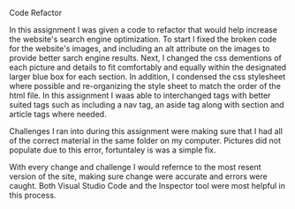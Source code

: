 Code Refactor

In this assignment I was given a code to refactor that would help increase the website's search engine optimization. 
To start I fixed the broken code for the website's images, and including an alt attribute on the images to provide better sarch engine results. 
Next, I changed the css dementions of each picture and details to fit comfortably and equally within the designated larger blue box for each section. In addition, I condensed the css stylesheet where possible and re-organizing the style sheet to match the order of the html file. In this assignment I waas able to interchanged tags with better suited tags such as including a nav tag, an aside tag along with section and article tags where needed.

Challenges I ran into during this assignment were making sure that I had all of the correct material in the same folder on my computer. Pictures did not populate due to this error, fortuntaley is was a simple fix. 

With every change and challenge I would refernce to the most resent version of the site, making sure change were accurate and errors were caught. Both Visual Studio Code and the Inspector tool were most helpful in this process.